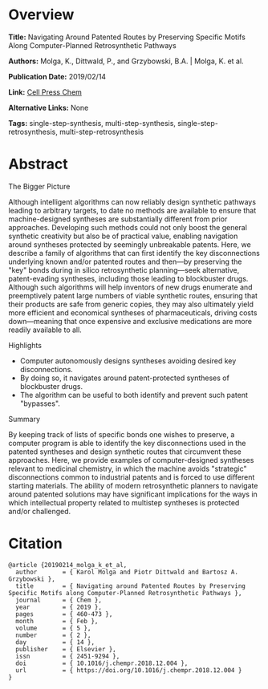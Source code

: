 # Overview
**Title:**
Navigating Around Patented Routes by Preserving Specific Motifs Along Computer-Planned Retrosynthetic Pathways

**Authors:**
Molga, K., Dittwald, P., and Grzybowski, B.A. |
Molga, K. et al.

**Publication Date:**
2019/02/14

**Link:**
[Cell Press Chem](https://www.cell.com/chem/fulltext/S2451-9294(18)30567-9)

**Alternative Links:**
None

**Tags:**
single-step-synthesis, multi-step-synthesis, single-step-retrosynthesis, multi-step-retrosynthesis


# Abstract
The Bigger Picture

Although intelligent algorithms can now reliably design synthetic pathways leading to arbitrary targets, to date no methods are available to ensure that machine-designed syntheses are substantially different from prior approaches.
Developing such methods could not only boost the general synthetic creativity but also be of practical value, enabling navigation around syntheses protected by seemingly unbreakable patents.
Here, we describe a family of algorithms that can first identify the key disconnections underlying known and/or patented routes and then—by preserving the "key" bonds during in silico retrosynthetic planning—seek alternative, patent-evading syntheses, including those leading to blockbuster drugs.
Although such algorithms will help inventors of new drugs enumerate and preemptively patent large numbers of viable synthetic routes, ensuring that their products are safe from generic copies, they may also ultimately yield more efficient and economical syntheses of pharmaceuticals, driving costs down—meaning that once expensive and exclusive medications are more readily available to all.

Highlights

- Computer autonomously designs syntheses avoiding desired key disconnections.
- By doing so, it navigates around patent-protected syntheses of blockbuster drugs.
- The algorithm can be useful to both identify and prevent such patent "bypasses".

Summary

By keeping track of lists of specific bonds one wishes to preserve, a computer program is able to identify the key disconnections used in the patented syntheses and design synthetic routes that circumvent these approaches.
Here, we provide examples of computer-designed syntheses relevant to medicinal chemistry, in which the machine avoids "strategic" disconnections common to industrial patents and is forced to use different starting materials.
The ability of modern retrosynthetic planners to navigate around patented solutions may have significant implications for the ways in which intellectual property related to multistep syntheses is protected and/or challenged.


# Citation
```
@article {20190214_molga_k_et_al,
  author       = { Karol Molga and Piotr Dittwald and Bartosz A. Grzybowski },
  title        = { Navigating around Patented Routes by Preserving Specific Motifs along Computer-Planned Retrosynthetic Pathways },
  journal      = { Chem },
  year         = { 2019 },
  pages        = { 460-473 },
  month        = { Feb },
  volume       = { 5 },
  number       = { 2 },
  day          = { 14 },
  publisher    = { Elsevier },
  issn         = { 2451-9294 },
  doi          = { 10.1016/j.chempr.2018.12.004 },
  url          = { https://doi.org/10.1016/j.chempr.2018.12.004 }
}
```
